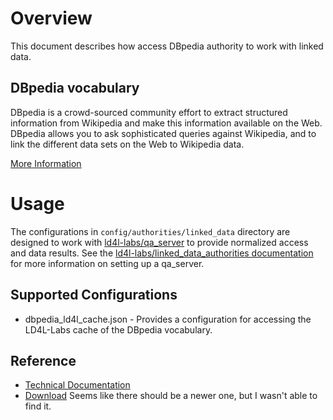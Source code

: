 # Overview

This document describes how access DBpedia authority to work with linked data. 

## DBpedia vocabulary

DBpedia is a crowd-sourced community effort to extract structured information from Wikipedia and make this information available on the Web. DBpedia allows you to ask sophisticated queries against Wikipedia, and to link the different data sets on the Web to Wikipedia data.  

[More Information](http://wiki.dbpedia.org/about)


# Usage

The configurations in `config/authorities/linked_data` directory are designed to work with [ld4l-labs/qa_server](https://github.com/ld4l-labs/qa_server) to provide normalized access and data results.  See the [ld4l-labs/linked_data_authorities documentation](https://github.com/ld4l-labs/linked_data_authorities/blob/master/README.md) for more information on setting up a qa_server.

## Supported Configurations

* dbpedia_ld4l_cache.json - Provides a configuration for accessing the LD4L-Labs cache of the DBpedia vocabulary.

## Reference

* [Technical Documentation](http://wiki.dbpedia.org/OnlineAccess#1.2%20Public%20Faceted%20Web%20Service%20Interface)
* [Download](http://wiki.dbpedia.org/downloads-2016-04) Seems like there should be a newer one, but I wasn't able to find it.

